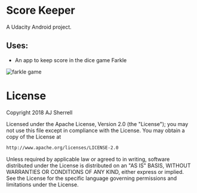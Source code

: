 # Score Keeper
A Udacity Android project.

## Uses:
- An app to keep score in the dice game Farkle

![farkle game](https://user-images.githubusercontent.com/16841620/40665289-d968fb2c-632a-11e8-8eec-60c00a447f31.png)

# License
Copyright 2018 AJ Sherrell

Licensed under the Apache License, Version 2.0 (the "License"); you may not use this file except in 
compliance with the License. You may obtain a copy of the License at

```bash
http://www.apache.org/licenses/LICENSE-2.0
```

Unless required by applicable law or agreed to in writing, software distributed under the License is
distributed on an "AS IS" BASIS, WITHOUT WARRANTIES OR CONDITIONS OF ANY KIND, either express or implied.
See the License for the specific language governing permissions and limitations under the License.
